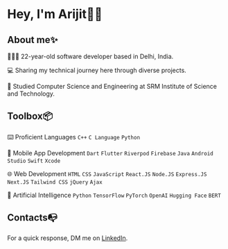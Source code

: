 # Hey, I'm Arijit👋🏼 </br> 

## About me✨
👨🏻‍💻 22-year-old software developer based in Delhi, India.</br>

💻 Sharing my technical journey here through diverse projects.</br>

📒 Studied Computer Science and Engineering at SRM Institute of Science and Technology. </br>

## Toolbox📦
⌨️ Proficient Languages `C++` `C Language` `Python`

📱 Mobile App Development `Dart` `Flutter` `Riverpod` `Firebase` `Java` `Android Studio` `Swift` `Xcode` 

🌐 Web Development `HTML` `CSS` `JavaScript` `React.JS` `Node.JS` `Express.JS` `Next.JS` `Tailwind CSS` `jQuery` `Ajax` 

🧠 Artificial Intelligence `Python` `TensorFlow` `PyTorch` `OpenAI` `Hugging Face` `BERT`

## Contacts📭
For a quick response, DM me on [LinkedIn](https://www.linkedin.com/in/arijitpaull/).
